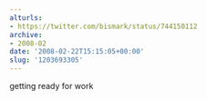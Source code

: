 ```yaml
---
alturls:
- https://twitter.com/bismark/status/744150112
archive:
- 2008-02
date: '2008-02-22T15:15:05+00:00'
slug: '1203693305'
---
```


getting ready for work

